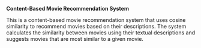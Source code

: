 **Content-Based Movie Recommendation System**

This is a content-based movie recommendation system that uses cosine similarity to recommend movies based on their descriptions. The system calculates the similarity between movies using their textual descriptions and suggests movies that are most similar to a given movie.
